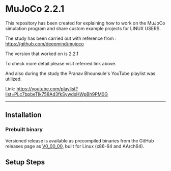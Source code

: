 # MuJoCo 2.2.1

This repository has been created for explaining how to work on the MuJoCo simulation program and share custom example projects for LINUX USERS. 

The study has been carried out with reference from : https://github.com/deepmind/mujoco

The version that worked on is 2.2.1

To check more detail please visit referred link above.

And also during the study the Pranav Bhounsule's YouTube playlist was utilized. 

Link: https://youtube.com/playlist?list=PLc7bpbeTIk758Ad3fkSywdxHWpBh9PM0G

---

## Installation

### Prebuilt binary
Versioned release is available as precompiled binaries from the GitHub releases page as [V0_00_00](https://www.google.com.tr/), built for Linux (x86-64 and AArch64).

## Setup Steps













